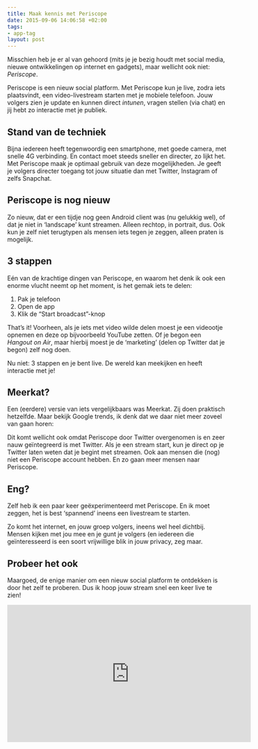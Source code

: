 ```yaml
---
title: Maak kennis met Periscope
date: 2015-09-06 14:06:58 +02:00
tags:
- app-tag
layout: post
---
```


Misschien heb je er al van gehoord (mits je je bezig houdt met social media, nieuwe ontwikkelingen op internet en gadgets), maar wellicht ook niet: *Periscope*.

Periscope is een nieuw social platform. Met Periscope kun je live, zodra iets plaatsvindt, een video-livestream starten met je mobiele telefoon. Jouw volgers zien je update en kunnen direct *intunen*, vragen stellen (via chat) en jij hebt zo interactie met je publiek.

## Stand van de techniek
Bijna iedereen heeft tegenwoordig een smartphone, met goede camera, met snelle 4G verbinding. En contact moet steeds sneller en directer, zo lijkt het. Met Periscope maak je optimaal gebruik van deze mogelijkheden. Je geeft je volgers directer toegang tot jouw situatie dan met Twitter, Instagram of zelfs Snapchat.

## Periscope is nog nieuw
Zo nieuw, dat er een tijdje nog geen Android client was (nu gelukkig wel), of dat je niet in ‘landscape’ kunt streamen. Alleen rechtop, in portrait, dus. Ook kun je zelf niet terugtypen als mensen iets tegen je zeggen, alleen praten is mogelijk.

## 3 stappen
Eén van de krachtige dingen van Periscope, en waarom het denk ik ook een enorme vlucht neemt op het moment, is het gemak iets te delen:

1. Pak je telefoon
2. Open de app
3. Klik de “Start broadcast”-knop

That’s it! Voorheen, als je iets met video wilde delen moest je een videootje opnemen en deze op bijvoorbeeld YouTube zetten. Of je begon een *Hangout on Air*, maar hierbij moest je de ‘marketing’ (delen op Twitter dat je begon) zelf nog doen.

Nu niet: 3 stappen en je bent live. De wereld kan meekijken en heeft interactie met je!

## Meerkat?
Een (eerdere) versie van iets vergelijkbaars was Meerkat. Zij doen praktisch hetzelfde. Maar bekijk Google trends, ik denk dat we daar niet meer zoveel van gaan horen:

<script type="text/javascript" src="//www.google.nl/trends/embed.js?hl=en-GB&q=meerkat,+periscope&tz=Etc/GMT-2&content=1&cid=TIMESERIES_GRAPH_0&export=5&w=400&h=330"></script>

Dit komt wellicht ook omdat Periscope door Twitter overgenomen is en zeer nauw geïntegreerd is met Twitter. Als je een stream start, kun je direct op je Twitter laten weten dat je begint met streamen. Ook aan mensen die (nog) niet een Periscope account hebben. En zo gaan meer mensen naar Periscope.

## Eng?
Zelf heb ik een paar keer geëxperimenteerd met Periscope. En ik moet zeggen, het is best ‘spannend’ ineens een livestream te starten.

Zo komt het internet, en jouw groep volgers, ineens wel heel dichtbij. Mensen kijken met jou mee en je gunt je volgers (en iedereen die geïnteresseerd is een soort vrijwillige blik in jouw privacy, zeg maar.

## Probeer het ook
Maargoed, de enige manier om een nieuw social platform te ontdekken is door het zelf te proberen. Dus ik hoop jouw stream snel een keer live te zien!

<iframe width="560" height="315" src="https://www.youtube.com/embed/6mp4RkxvE0g?rel=0" frameborder="0" allowfullscreen></iframe>